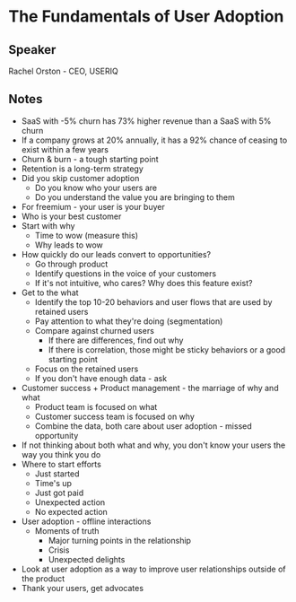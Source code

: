 # The Fundamentals of User Adoption

## Speaker

Rachel Orston - CEO, USERIQ

## Notes

* SaaS with -5% churn has 73% higher revenue than a SaaS with 5% churn
* If a company grows at 20% annually, it has a 92% chance of ceasing to exist within a few years
* Churn & burn - a tough starting point
* Retention is a long-term strategy
* Did you skip customer adoption
  * Do you know who your users are
  * Do you understand the value you are bringing to them
* For freemium - your user is your buyer
* Who is your best customer
* Start with why
  * Time to wow (measure this)
  * Why leads to wow
* How quickly do our leads convert to opportunities?
  * Go through product
  * Identify questions in the voice of your customers
  * If it's not intuitive, who cares? Why does this feature exist?
* Get to the what
  * Identify the top 10-20 behaviors and user flows that are used by retained users
  * Pay attention to what they're doing (segmentation)
  * Compare against churned users
    * If there are differences, find out why
    * If there is correlation, those might be sticky behaviors or a good starting point
  * Focus on the retained users
  * If you don't have enough data - ask
* Customer success + Product management - the marriage of why and what
  * Product team is focused on what
  * Customer success team is focused on why
  * Combine the data, both care about user adoption - missed opportunity
* If not thinking about both what and why, you don't know your users the way you think you do
* Where to start efforts
  * Just started
  * Time's up
  * Just got paid
  * Unexpected action
  * No expected action
* User adoption - offline interactions
  * Moments of truth
    * Major turning points in the relationship
    * Crisis
    * Unexpected delights
* Look at user adoption as a way to improve user relationships outside of the product
* Thank your users, get advocates
